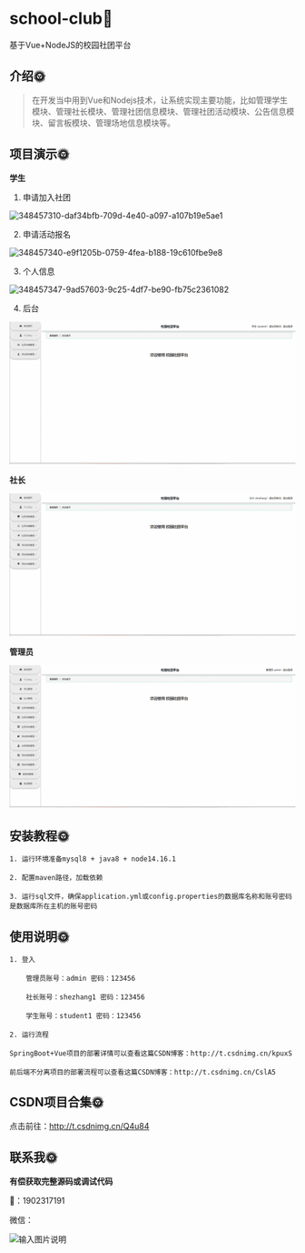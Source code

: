 # school-club🎂

基于Vue+NodeJS的校园社团平台

## 介绍🌞

> 在开发当中用到Vue和Nodejs技术，让系统实现主要功能，比如管理学生模块、管理社长模块、管理社团信息模块、管理社团活动模块、公告信息模块、留言板模块、管理场地信息模块等。

## 项目演示🌞

**学生**

1. 申请加入社团

![348457310-daf34bfb-709d-4e40-a097-a107b19e5ae1](files/348457310-daf34bfb-709d-4e40-a097-a107b19e5ae1.gif)

2. 申请活动报名

![348457340-e9f1205b-0759-4fea-b188-19c610fbe9e8](files/348457340-e9f1205b-0759-4fea-b188-19c610fbe9e8.gif)

3. 个人信息

![348457347-9ad57603-9c25-4df7-be90-fb75c2361082](files/348457347-9ad57603-9c25-4df7-be90-fb75c2361082.gif)

4. 后台

![348456962-8a17bd35-44c9-4154-9c1b-f666e512bfc4](files/348456962-8a17bd35-44c9-4154-9c1b-f666e512bfc4.gif)

**社长**

![348456967-d1ebb0ff-9331-42b7-8efb-0a7f85d95f88](files/348456967-d1ebb0ff-9331-42b7-8efb-0a7f85d95f88.gif)

**管理员**

![348456983-5b2e786d-220f-42a8-83de-bf04f4255c4a](files/348456983-5b2e786d-220f-42a8-83de-bf04f4255c4a.gif)

## 安装教程🌞

```
1. 运行环境准备mysql8 + java8 + node14.16.1

2. 配置maven路径，加载依赖

3. 运行sql文件，确保application.yml或config.properties的数据库名称和账号密码是数据库所在主机的账号密码
```



## 使用说明🌞

```
1. 登入

	管理员账号：admin 密码：123456

    社长账号：shezhang1 密码：123456

    学生账号：student1 密码：123456
  
2. 运行流程

SpringBoot+Vue项目的部署详情可以查看这篇CSDN博客：http://t.csdnimg.cn/kpuxS

前后端不分离项目的部署流程可以查看这篇CSDN博客：http://t.csdnimg.cn/CslA5
```



## CSDN项目合集🌞

点击前往：http://t.csdnimg.cn/Q4u84



## 联系我🌞

**有偿获取完整源码或调试代码**

🐧：1902317191

微信：



![输入图片说明](https://gitee.com/luooin/liulangdongwujiuzhu/raw/main/files/image3.png)